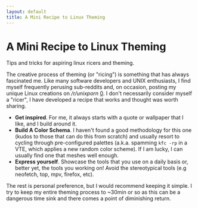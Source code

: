 ```yaml
---
layout: default
title: A Mini Recipe to Linux Theming
---
```


A Mini Recipe to Linux Theming
==============================

Tips and tricks for aspiring linux ricers and theming.

The creative process of theming (or "ricing") is something that has always 
fascinated me. Like many software developers and UNIX enthusiasts, I find myself
frequently perusing sub-reddits and, on occasion, posting my unique Linux 
creations on */r/unixporn* [0]. I don't necessarily consider myself a "ricer", I
have developed a recipe that works and thought was worth sharing. 

*   **Get inspired**. For me, it always starts with a quote or wallpaper that I    
    like, and I build around it. 
*   **Build A Color Schema**. I haven't found a good methodology for this one 
    (kudos to those that can do this from scratch) and usually resort to cycling
    through pre-configured palettes (a.k.a. spamming `kfc -rp` in a VTE, which 
    applies a new random color scheme). If I am lucky, I can usually find one
    that meshes well enough.  
*   **Express yourself**. Showcase the tools that you use on a daily basis or,
    better yet, the tools you working on! Avoid the stereotypical tools (e.g 
    neofetch, top, mpv, firefox, etc).

The rest is personal preference, but I would recommend keeping it simple.  I try
to keep my entire theming process to ~30min or so as this can be a dangerous
time sink and there comes a point of diminishing return.

[0]: https://reddit.com/r/unixporn
